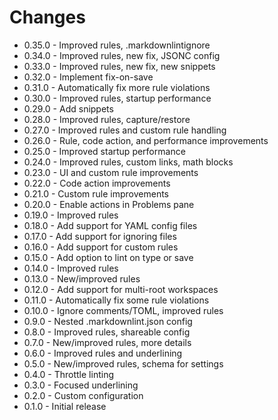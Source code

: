 # Changes

* 0.35.0 - Improved rules, .markdownlintignore
* 0.34.0 - Improved rules, new fix, JSONC config
* 0.33.0 - Improved rules, new fix, new snippets
* 0.32.0 - Implement fix-on-save
* 0.31.0 - Automatically fix more rule violations
* 0.30.0 - Improved rules, startup performance
* 0.29.0 - Add snippets
* 0.28.0 - Improved rules, capture/restore
* 0.27.0 - Improved rules and custom rule handling
* 0.26.0 - Rule, code action, and performance improvements
* 0.25.0 - Improved startup performance
* 0.24.0 - Improved rules, custom links, math blocks
* 0.23.0 - UI and custom rule improvements
* 0.22.0 - Code action improvements
* 0.21.0 - Custom rule improvements
* 0.20.0 - Enable actions in Problems pane
* 0.19.0 - Improved rules
* 0.18.0 - Add support for YAML config files
* 0.17.0 - Add support for ignoring files
* 0.16.0 - Add support for custom rules
* 0.15.0 - Add option to lint on type or save
* 0.14.0 - Improved rules
* 0.13.0 - New/improved rules
* 0.12.0 - Add support for multi-root workspaces
* 0.11.0 - Automatically fix some rule violations
* 0.10.0 - Ignore comments/TOML, improved rules
* 0.9.0 - Nested .markdownlint.json config
* 0.8.0 - Improved rules, shareable config
* 0.7.0 - New/improved rules, more details
* 0.6.0 - Improved rules and underlining
* 0.5.0 - New/improved rules, schema for settings
* 0.4.0 - Throttle linting
* 0.3.0 - Focused underlining
* 0.2.0 - Custom configuration
* 0.1.0 - Initial release
